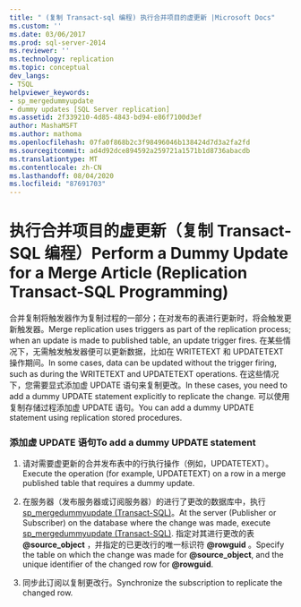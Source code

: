 ```yaml
---
title: " (复制 Transact-sql 编程) 执行合并项目的虚更新 |Microsoft Docs"
ms.custom: ''
ms.date: 03/06/2017
ms.prod: sql-server-2014
ms.reviewer: ''
ms.technology: replication
ms.topic: conceptual
dev_langs:
- TSQL
helpviewer_keywords:
- sp_mergedummyupdate
- dummy updates [SQL Server replication]
ms.assetid: 2f339210-4d85-4843-bd94-e86f7100d3ef
author: MashaMSFT
ms.author: mathoma
ms.openlocfilehash: 07fa0f868b2c3f98496046b138424d7d3a2fa2fd
ms.sourcegitcommit: ad4d92dce894592a259721a1571b1d8736abacdb
ms.translationtype: MT
ms.contentlocale: zh-CN
ms.lasthandoff: 08/04/2020
ms.locfileid: "87691703"
---
```

# <a name="perform-a-dummy-update-for-a-merge-article-replication-transact-sql-programming"></a><span data-ttu-id="13111-102">执行合并项目的虚更新（复制 Transact-SQL 编程）</span><span class="sxs-lookup"><span data-stu-id="13111-102">Perform a Dummy Update for a Merge Article (Replication Transact-SQL Programming)</span></span>
  <span data-ttu-id="13111-103">合并复制将触发器作为复制过程的一部分；在对发布的表进行更新时，将会触发更新触发器。</span><span class="sxs-lookup"><span data-stu-id="13111-103">Merge replication uses triggers as part of the replication process; when an update is made to published table, an update trigger fires.</span></span> <span data-ttu-id="13111-104">在某些情况下，无需触发触发器便可以更新数据，比如在 WRITETEXT 和 UPDATETEXT 操作期间。</span><span class="sxs-lookup"><span data-stu-id="13111-104">In some cases, data can be updated without the trigger firing, such as during the WRITETEXT and UPDATETEXT operations.</span></span> <span data-ttu-id="13111-105">在这些情况下，您需要显式添加虚 UPDATE 语句来复制更改。</span><span class="sxs-lookup"><span data-stu-id="13111-105">In these cases, you need to add a dummy UPDATE statement explicitly to replicate the change.</span></span> <span data-ttu-id="13111-106">可以使用复制存储过程添加虚 UPDATE 语句。</span><span class="sxs-lookup"><span data-stu-id="13111-106">You can add a dummy UPDATE statement using replication stored procedures.</span></span>  
  
### <a name="to-add-a-dummy-update-statement"></a><span data-ttu-id="13111-107">添加虚 UPDATE 语句</span><span class="sxs-lookup"><span data-stu-id="13111-107">To add a dummy UPDATE statement</span></span>  
  
1.  <span data-ttu-id="13111-108">请对需要虚更新的合并发布表中的行执行操作（例如，UPDATETEXT）。</span><span class="sxs-lookup"><span data-stu-id="13111-108">Execute the operation (for example, UPDATETEXT) on a row in a merge published table  that requires a dummy update.</span></span>  
  
2.  <span data-ttu-id="13111-109">在服务器（发布服务器或订阅服务器）的进行了更改的数据库中，执行 [sp_mergedummyupdate (Transact-SQL)](/sql/relational-databases/system-stored-procedures/sp-mergedummyupdate-transact-sql)。</span><span class="sxs-lookup"><span data-stu-id="13111-109">At the server (Publisher or Subscriber) on the database where the change was made, execute [sp_mergedummyupdate &#40;Transact-SQL&#41;](/sql/relational-databases/system-stored-procedures/sp-mergedummyupdate-transact-sql).</span></span> <span data-ttu-id="13111-110">指定对其进行更改的表 **@source_object** ，并指定的已更改行的唯一标识符 **@rowguid** 。</span><span class="sxs-lookup"><span data-stu-id="13111-110">Specify the table on which the change was made for **@source_object**, and the unique identifier of the changed row for **@rowguid**.</span></span>  
  
3.  <span data-ttu-id="13111-111">同步此订阅以复制更改行。</span><span class="sxs-lookup"><span data-stu-id="13111-111">Synchronize the subscription to replicate the changed row.</span></span>  
  
  
